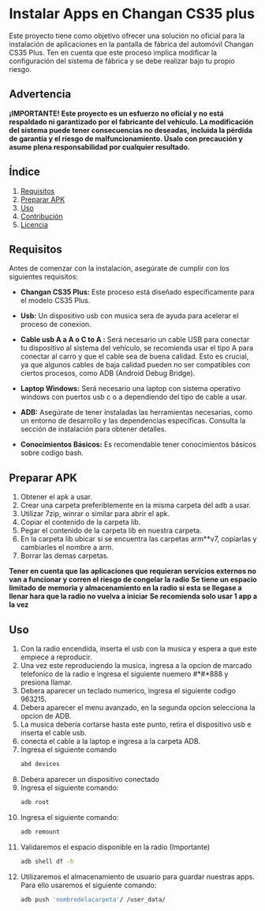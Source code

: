 # Instalar Apps en Changan CS35 plus

Este proyecto tiene como objetivo ofrecer una solución no oficial para la instalación de aplicaciones en la pantalla de fábrica del automóvil Changan CS35 Plus. Ten en cuenta que este proceso implica modificar la configuración del sistema de fábrica y se debe realizar bajo tu propio riesgo.

## Advertencia

**¡IMPORTANTE! Este proyecto es un esfuerzo no oficial y no está respaldado ni garantizado por el fabricante del vehículo. La modificación del sistema puede tener consecuencias no deseadas, incluida la pérdida de garantía y el riesgo de malfuncionamiento. Úsalo con precaución y asume plena responsabilidad por cualquier resultado.**


## Índice

1. [Requisitos](#instalación)
2. [Preparar APK](#prepararapk)
3. [Uso](#uso)
4. [Contribución](#contribución)
5. [Licencia](#licencia)

## Requisitos

Antes de comenzar con la instalación, asegúrate de cumplir con los siguientes requisitos:

- **Changan CS35 Plus:** Este proceso está diseñado específicamente para el modelo CS35 Plus.
  
- **Usb:** Un dispositivo usb con musica sera de ayuda para acelerar el proceso de conexion. 
  
- **Cable usb A a A o C to A :** Será necesario un cable USB para conectar tu dispositivo al sistema del vehículo, se recomienda usar el tipo A para conectar al carro y que el cable sea de buena calidad. Esto es crucial, ya que algunos cables de baja calidad pueden no ser compatibles con ciertos procesos, como ADB (Android Debug Bridge).

- **Laptop Windows:** Será necesario una laptop con sistema operativo windows con puertos usb c o a dependiendo del tipo de cable a usar.

- **ADB:** Asegúrate de tener instaladas las herramientas necesarias, como un entorno de desarrollo y las dependencias específicas. Consulta la sección de instalación para obtener detalles.

- **Conocimientos Básicos:** Es recomendable tener conocimientos básicos sobre codigo bash.

## Preparar APK
1. Obtener el apk a usar.
2. Crear una carpeta preferiblemente en la misma carpeta del adb a usar.
3. Utilizar 7zip, winrar o similar para abrir el apk.
4. Copiar el contenido de la carpeta lib.
5. Pegar el contenido de la carpeta lib en nuestra carpeta.
6. En la carpeta lib ubicar si se encuentra las carpetas arm**v7, copiarlas y cambiarles el nombre a arm.
7. Borrar las demas carpetas.

**Tener en cuenta que las aplicaciones que requieran servicios externos no van a funcionar y corren el riesgo de congelar la radio**
**Se tiene un espacio limitado de memoria y almacenamiento en la radio si esta se llegase a llenar hara que la radio no vuelva a iniciar**
**Se recomienda solo usar 1 app a la vez**

## Uso

1. Con la radio encendida, inserta el usb con la musica y espera a que este empiece a reproducir.
2. Una vez este reproduciendo la musica, ingresa a la opcion de marcado telefonico de la radio e ingresa el siguiente nuemero #*#*888 y presiona llamar.
3. Debera aparecer un teclado numerico, ingresa el siguiente codigo 963215.
4. Debera aparecer el menu avanzado, en la segunda opcion selecciona la opcion de ADB.
5. La musica deberia cortarse hasta este punto, retira el dispositivo usb e inserta el cable usb.
6. conecta el cable a la laptop e ingresa a la carpeta ADB.
7. Ingresa el siguiente comando
   ```bash
   abd devices
8. Debera aparecer un dispositivo conectado
9. Ingresa el siguiente comando:
    ```bash
    adb root
10. Ingresa el siguiente comando:
    ```bash
    adb remount
11. Validaremos el espacio disponible en la radio (Importante)
    ```bash
    adb shell df -h
11. Utilizaremos el almacenamiento de usuario para guardar nuestras apps. Para ello usaremos el siguiente comando:
    ```bash
    adb push 'nombredelacarpeta'/ /user_data/
